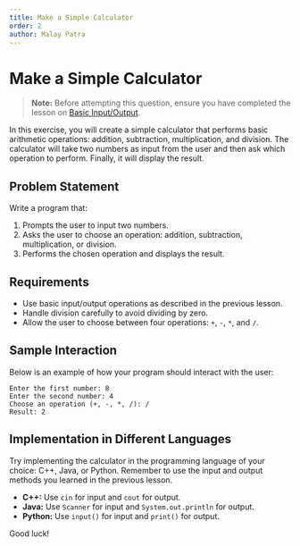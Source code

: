 ```yaml
---
title: Make a Simple Calculator
order: 2
author: Malay Patra
---
```


# Make a Simple Calculator

> **Note:** Before attempting this question, ensure you have completed the lesson on [Basic Input/Output](https://coderswiki.vercel.app/DSA/input_output.html).

In this exercise, you will create a simple calculator that performs basic arithmetic operations: addition, subtraction, multiplication, and division. The calculator will take two numbers as input from the user and then ask which operation to perform. Finally, it will display the result.

## Problem Statement

Write a program that:
1. Prompts the user to input two numbers.
2. Asks the user to choose an operation: addition, subtraction, multiplication, or division.
3. Performs the chosen operation and displays the result.

## Requirements

- Use basic input/output operations as described in the previous lesson.
- Handle division carefully to avoid dividing by zero.
- Allow the user to choose between four operations: `+`, `-`, `*`, and `/`.

## Sample Interaction

Below is an example of how your program should interact with the user:

```
Enter the first number: 8
Enter the second number: 4
Choose an operation (+, -, *, /): /
Result: 2
```

## Implementation in Different Languages

Try implementing the calculator in the programming language of your choice: C++, Java, or Python. Remember to use the input and output methods you learned in the previous lesson.

- **C++:** Use `cin` for input and `cout` for output.
- **Java:** Use `Scanner` for input and `System.out.println` for output.
- **Python:** Use `input()` for input and `print()` for output.

Good luck!
